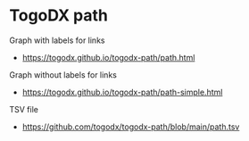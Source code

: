# TogoDX path

Graph with labels for links
* https://togodx.github.io/togodx-path/path.html

Graph without labels for links
* https://togodx.github.io/togodx-path/path-simple.html

TSV file
* https://github.com/togodx/togodx-path/blob/main/path.tsv
